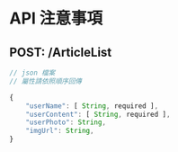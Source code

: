 # API 注意事項

## POST: /ArticleList

```javascript
// json 檔案
// 屬性請依照順序回傳

{
    "userName": [ String, required ],
    "userContent": [ String, required ],
    "userPhoto": String,
    "imgUrl": String,
}
```
